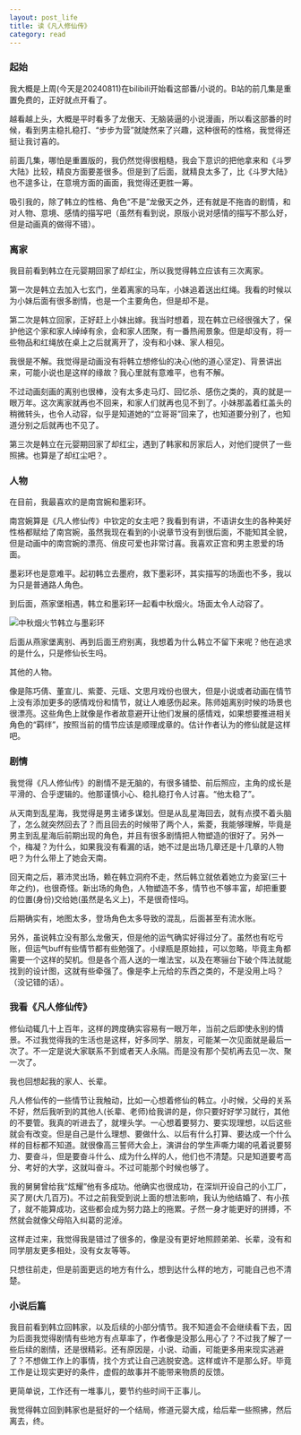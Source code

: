 ```yaml
---
layout: post_life
title: 读《凡人修仙传》
category: read
---
```


### 起始

我大概是上周(今天是20240811)在bilibili开始看这部番/小说的。B站的前几集是重置免费的，正好就点开看了。

越看越上头，大概是平时看多了龙傲天、无脑装逼的小说漫画，所以看这部番的时候，看到男主稳扎稳打、“步步为营”就陡然来了兴趣，这种很苟的性格，我觉得还挺让我讨喜的。

前面几集，哪怕是重置版的，我仍然觉得很粗糙，我会下意识的把他拿来和《斗罗大陆》比较，精良方面要差很多。但是到了后面，就精良太多了，比《斗罗大陆》也不遑多让，在意境方面的画面，我觉得还更胜一筹。

吸引我的，除了韩立的性格、角色“不是”龙傲天之外，还有就是不拖沓的剧情，和对人物、意境、感情的描写吧（虽然有看到说，原版小说对感情的描写不那么好，但是动画真的做得不错）。

### 离家

我目前看到韩立在元婴期回家了却红尘，所以我觉得韩立应该有三次离家。

第一次是韩立去加入七玄门，坐着离家的马车，小妹追着送出红绳。我看的时候以为小妹后面有很多剧情，也是一个主要角色，但是却不是。

第二次是韩立回家，正好赶上小妹出嫁。我当时想着，现在韩立已经很强大了，保护他这个家和家人绰绰有余，会和家人团聚，有一番热闹景象。但是却没有，将一些物品和红绳放在桌上之后就离开了，没有和小妹、家人相见。

我很是不解。我觉得是动画没有将韩立想修仙的决心(他的道心坚定)、背景讲出来，可能小说也是这样的缘故？我心里就有意难平，也有不解。

不过动画刻画的离别也很棒，没有太多走马灯、回忆杀、感伤之类的，真的就是一眼万年。这次离家就再也不回来，和家人们就再也见不到了。小妹那盖着红盖头的稍微转头，也令人动容，似乎是知道她的“立哥哥”回来了，也知道要分别了，也知道分别之后就再也不见了。

第三次是韩立在元婴期回家了却红尘，遇到了韩家和厉家后人，对他们提供了一些照拂。也算是了却红尘吧？。

### 人物

在目前，我最喜欢的是南宫婉和墨彩环。

南宫婉算是《凡人修仙传》中钦定的女主吧？我看到有讲，不语讲女生的各种美好性格都赋给了南宫婉，虽然我现在看到的小说章节没有到很后面，不能知其全貌，但是动画中的南宫婉的漂亮、俏皮可爱也非常讨喜。我喜欢正宫和男主恩爱的场面。

墨彩环也是意难平。起初韩立去墨府，救下墨彩环，其实描写的场面也不多，我以为只是普通路人角色。

到后面，燕家堡相遇，韩立和墨彩环一起看中秋烟火。场面太令人动容了。

![中秋烟火节韩立与墨彩环](https://blogcdn.qihope.com/github-life/2024-08-11-FanRenXiuXianZhuan-1.png?x-oss-process=image/resize,p_80)

后面从燕家堡离别、再到后面王府别离，我想着为什么韩立不留下来呢？他在追求的是什么，只是修仙长生吗。

其他的人物。

像是陈巧倩、董宣儿、紫菱、元瑶、文思月戏份也很大，但是小说或者动画在情节上没有添加更多的感情戏份和情节，就让人难感伤起来。陈师姐离别时候的场景也很漂亮。这些角色上就像是作者故意避开让他们发展的感情戏，如果想要推进相关角色的“羁绊”，按照当前的情节应该是顺理成章的。估计作者认为的修仙就是这样吧。

### 剧情

我觉得《凡人修仙传》的剧情不是无脑的，有很多铺垫、前后照应，主角的成长是平滑的、合乎逻辑的。他那谨慎小心、稳扎稳打令人讨喜。“他太稳了”。

从天南到乱星海，我觉得是男主诸多谋划。但是从乱星海回去，就有点摸不着头脑了，怎么就突然回去了？而且回去的时候带了两个人，紫菱，我能够理解，毕竟是男主到乱星海后前期出现的角色，并且有很多剧情把人物塑造的很好了。另外一个，梅凝？为什么，如果我没有看漏的话，她不过是出场几章还是十几章的人物吧？为什么带上了她会天南。

回天南之后，慕沛灵出场，赖在韩立洞府不走，然后韩立就依着她立为妾室(三十年之约)，也很奇怪。新出场的角色，人物塑造不多，情节也不够丰富，却把重要的位置(身份)交给她(虽然是名义上)，不是很奇怪吗。

后期确实有，地图太多，登场角色太多导致的混乱，后面甚至有流水账。

另外，虽说韩立没有那么龙傲天，但是他的运气确实好得过分了。虽然也有吃亏账，但运气buff有些情节都有些勉强了。小绿瓶是原始挂，可以忽略，毕竟主角都需要一个这样的契机。但是各个高人送的一堆法宝，以及在寒骊台下破个阵法就能找到的设计图，这就有些牵强了。像是李上元给的东西之类的，不是没用上吗？（没记错的话）。

### 我看《凡人修仙传》

修仙动辄几十上百年，这样的跨度确实容易有一眼万年，当前之后即使永别的情景。不过我觉得我的生活也是这样，好多同学、朋友，可能某一次见面就是最后一次了。不一定是说大家联系不到或者天人永隔。而是没有那个契机再去见一次、聚一次了。

我也回想起我的家人、长辈。

凡人修仙传的一些情节让我触动，比如一心想着修仙的韩立。小时候，父母的关系不好，然后我听到的其他人(长辈、老师)给我讲的是，你只要好好学习就行，其他的不要管。我真的听进去了，就埋头学。一心想着要努力、要实现理想，以后这些就会有改变。但是自己是什么理想、要做什么、以后有什么打算、要达成一个什么样的目标都不知道。就很像高三誓师大会上，演讲台的学生声嘶力竭的吼着说要努力、要奋斗，但是要奋斗什么、成为什么样的人，他们也不清楚。只是知道要考高分、考好的大学，这就叫奋斗。不过可能那个时候也够了。

我的舅舅曾给我“炫耀”他有多成功。他确实也很成功，在深圳开设自己的小工厂，买了房(大几百万)。不过之前我受到说上面的想法影响，我认为他结婚了、有小孩了，就不能算成功，这些都会成为努力路上的拖累。孑然一身才能更好的拼搏，不然就会就像父母陷入纠葛的泥淖。

这样走过来，我觉得我是错过了很多的，像是没有更好地照顾弟弟、长辈，没有和同学朋友更多相处，没有女友等等。

只想往前走，但是前面更远的地方有什么，想到达什么样的地方，可能自己也不清楚。

### 小说后篇

我目前看到韩立回韩家，以及后续的小部分情节。我不知道会不会继续看下去，因为后面我觉得剧情有些地方有点草率了，作者像是没那么用心了？不过我了解了一些后续的剧情，还是很精彩。还有原因是，小说、动画，可能更多用来现实逃避了？不想做工作上的事情，找个方式让自己逃脱安逸。这样或许不是那么好。毕竟工作是让现实更好的条件，虚假的故事并不能带来物质的反馈。

更简单说，工作还有一堆事儿，要节约些时间干正事儿。

我觉得韩立回到韩家也是挺好的一个结局，修道元婴大成，给后辈一些照拂，然后离去，终。
